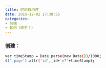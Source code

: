 ```yaml
---
title: 时间戳创建
date: 2016-12-02 17:38:55
categories:
- 前端
- 其他（原生？）
---
```


### 创建：

``` bash
var timeStamp = Date.parse(new Date())/1000;
$('.page').attr('id',_id+'=?'+timeStamp);

```
